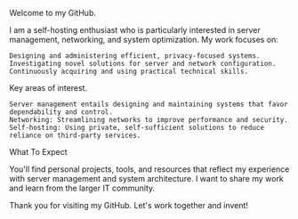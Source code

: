 Welcome to my GitHub.

I am a self-hosting enthusiast who is particularly interested in server management, networking, and system optimization. My work focuses on:

    Designing and administering efficient, privacy-focused systems.
    Investigating novel solutions for server and network configuration.
    Continuously acquiring and using practical technical skills.

Key areas of interest.

    Server management entails designing and maintaining systems that favor dependability and control.
    Networking: Streamlining networks to improve performance and security.
    Self-hosting: Using private, self-sufficient solutions to reduce reliance on third-party services.

What To Expect

You'll find personal projects, tools, and resources that reflect my experience with server management and system architecture. I want to share my work and learn from the larger IT community.

Thank you for visiting my GitHub. Let's work together and invent!
